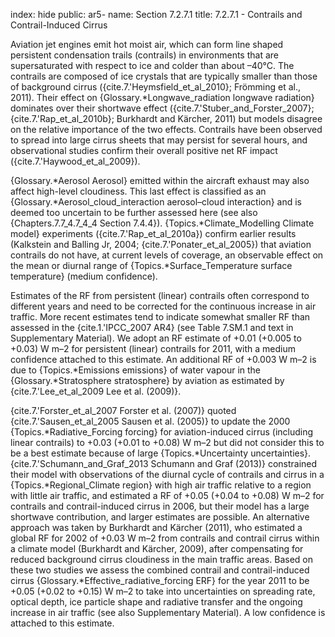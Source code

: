index: hide
public: ar5-
name: Section 7.2.7.1
title: 7.2.7.1 - Contrails and Contrail-Induced Cirrus

Aviation jet engines emit hot moist air, which can form line shaped persistent condensation trails (contrails) in environments that are supersaturated with respect to ice and colder than about –40°C. The contrails are composed of ice crystals that are typically smaller than those of background cirrus ({cite.7.'Heymsfield_et_al_2010}; Frömming et al., 2011). Their effect on {Glossary.*Longwave_radiation longwave radiation} dominates over their shortwave effect ({cite.7.'Stuber_and_Forster_2007}; {cite.7.'Rap_et_al_2010b}; Burkhardt and Kärcher, 2011) but models disagree on the relative importance of the two effects. Contrails have been observed to spread into large cirrus sheets that may persist for several hours, and observational studies confirm their overall positive net RF impact ({cite.7.'Haywood_et_al_2009}).

{Glossary.*Aerosol Aerosol} emitted within the aircraft exhaust may also affect high-level cloudiness. This last effect is classified as an {Glossary.*Aerosol_cloud_interaction aerosol–cloud interaction} and is deemed too uncertain to be further assessed here (see also {Chapters.7.7_4.7_4_4 Section 7.4.4}). {Topics.*Climate_Modelling Climate model} experiments ({cite.7.'Rap_et_al_2010a}) confirm earlier results (Kalkstein and Balling Jr, 2004; {cite.7.'Ponater_et_al_2005}) that aviation contrails do not have, at current levels of coverage, an observable effect on the mean or diurnal range of {Topics.*Surface_Temperature surface temperature} (medium confidence).

Estimates of the RF from persistent (linear) contrails often correspond to different years and need to be corrected for the continuous increase in air traffic. More recent estimates tend to indicate somewhat smaller RF than assessed in the {cite.1.'IPCC_2007 AR4} (see Table 7.SM.1 and text in Supplementary Material). We adopt an RF estimate of +0.01 (+0.005 to +0.03) W m–2 for persistent (linear) contrails for 2011, with a medium confidence attached to this estimate. An additional RF of +0.003 W m–2 is due to {Topics.*Emissions emissions} of water vapour in the {Glossary.*Stratosphere stratosphere} by aviation as estimated by {cite.7.'Lee_et_al_2009 Lee et al. (2009)}.

{cite.7.'Forster_et_al_2007 Forster et al. (2007)} quoted {cite.7.'Sausen_et_al_2005 Sausen et al. (2005)} to update the 2000 {Topics.*Radiative_Forcing forcing} for aviation-induced cirrus (including linear contrails) to +0.03 (+0.01 to +0.08) W m–2 but did not consider this to be a best estimate because of large {Topics.*Uncertainty uncertainties}. {cite.7.'Schumann_and_Graf_2013 Schumann and Graf (2013)} constrained their model with observations of the diurnal cycle of contrails and cirrus in a {Topics.*Regional_Climate region} with high air traffic relative to a region with little air traffic, and estimated a RF of +0.05 (+0.04 to +0.08) W m–2 for contrails and contrail-induced cirrus in 2006, but their model has a large shortwave contribution, and larger estimates are possible. An alternative approach was taken by Burkhardt and Kärcher (2011), who estimated a global RF for 2002 of +0.03 W m–2 from contrails and contrail cirrus within a climate model (Burkhardt and Kärcher, 2009), after compensating for reduced background cirrus cloudiness in the main traffic areas. Based on these two studies we assess the combined contrail and contrail-induced cirrus {Glossary.*Effective_radiative_forcing ERF} for the year 2011 to be +0.05 (+0.02 to +0.15) W m–2 to take into uncertainties on spreading rate, optical depth, ice particle shape and radiative transfer and the ongoing increase in air traffic (see also Supplementary Material). A low confidence is attached to this estimate.

